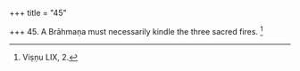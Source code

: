 +++
title = "45"

+++
45. A Brāhmaṇa must necessarily kindle the three sacred fires. [^35] 


[^35]:  Viṣṇu LIX, 2.
